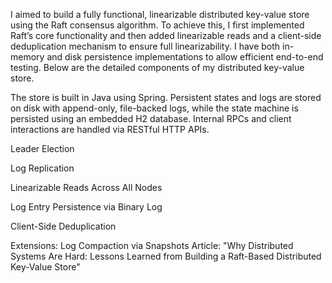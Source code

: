 I aimed to build a fully functional, linearizable distributed key-value store using the Raft consensus algorithm. To achieve this, I first implemented Raft’s core functionality and then added linearizable reads and a client-side deduplication mechanism to ensure full linearizability. I have both in-memory and disk persistence implementations to allow efficient end-to-end testing. Below are the detailed components of my distributed key-value store.

The store is built in Java using Spring. Persistent states and logs are stored on disk with append-only, file-backed logs, while the state machine is persisted using an embedded H2 database. Internal RPCs and client interactions are handled via RESTful HTTP APIs.

Leader Election

Log Replication

Linearizable Reads Across All Nodes

Log Entry Persistence via Binary Log

Client-Side Deduplication

Extensions: Log Compaction via Snapshots
Article: "Why Distributed Systems Are Hard: Lessons Learned from Building a Raft-Based Distributed Key-Value Store"
